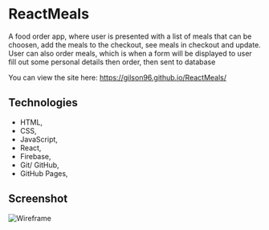 # ReactMeals

A food order app, where user is presented with a list of meals that can be choosen, add the meals to the checkout, see meals in checkout and update. User can also order meals, which is when a form will be displayed to user fill out some personal details then order, then sent to database

You can view the site here: https://gilson96.github.io/ReactMeals/


## Technologies
- HTML, 
- CSS,
- JavaScript,
- React,
- Firebase,
- Git/ GitHub,
- GitHub Pages,

## Screenshot
![Wireframe](./src/assets/Screenshot%20(119).png)
